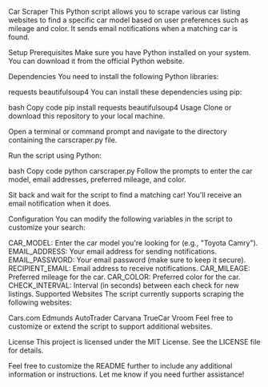 Car Scraper
This Python script allows you to scrape various car listing websites to find a specific car model based on user preferences such as mileage and color. It sends email notifications when a matching car is found.

Setup
Prerequisites
Make sure you have Python installed on your system. You can download it from the official Python website.

Dependencies
You need to install the following Python libraries:

requests
beautifulsoup4
You can install these dependencies using pip:

bash
Copy code
pip install requests beautifulsoup4
Usage
Clone or download this repository to your local machine.

Open a terminal or command prompt and navigate to the directory containing the carscraper.py file.

Run the script using Python:

bash
Copy code
python carscraper.py
Follow the prompts to enter the car model, email addresses, preferred mileage, and color.

Sit back and wait for the script to find a matching car! You'll receive an email notification when it does.

Configuration
You can modify the following variables in the script to customize your search:

CAR_MODEL: Enter the car model you're looking for (e.g., "Toyota Camry").
EMAIL_ADDRESS: Your email address for sending notifications.
EMAIL_PASSWORD: Your email password (make sure to keep it secure).
RECIPIENT_EMAIL: Email address to receive notifications.
CAR_MILEAGE: Preferred mileage for the car.
CAR_COLOR: Preferred color for the car.
CHECK_INTERVAL: Interval (in seconds) between each check for new listings.
Supported Websites
The script currently supports scraping the following websites:

Cars.com
Edmunds
AutoTrader
Carvana
TrueCar
Vroom
Feel free to customize or extend the script to support additional websites.

License
This project is licensed under the MIT License. See the LICENSE file for details.

Feel free to customize the README further to include any additional information or instructions. Let me know if you need further assistance!
